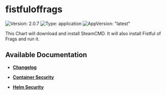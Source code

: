 # fistfuloffrags

![Version: 2.0.7](https://img.shields.io/badge/Version-2.0.7-informational?style=flat-square) ![Type: application](https://img.shields.io/badge/Type-application-informational?style=flat-square) ![AppVersion: "latest"](https://img.shields.io/badge/AppVersion-"latest"-informational?style=flat-square)

This Chart will download and install SteamCMD. It will also install Fistful of Frags and run it.

## Available Documentation

- [**Changelog**](CHANGELOG)

- [**Container Security**](container-security)

- [**Helm Security**](helm-security)


